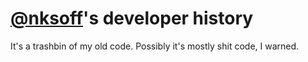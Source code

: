 # [@nksoff](https://github.com/nksoff)'s developer history

It's a trashbin of my old code. Possibly it's mostly shit code, I warned.
